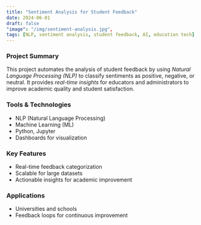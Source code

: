 ```yaml
---
title: "Sentiment Analysis for Student Feedback"
date: 2024-06-01
draft: false
"image": "/img/sentiment-analysis.jpg",
tags: [NLP, sentiment analysis, student feedback, AI, education tech]
---
```


### Project Summary

This project automates the analysis of student feedback by using *Natural Language Processing (NLP)* to classify sentiments as positive, negative, or neutral. It provides *real-time insights* for educators and administrators to improve academic quality and student satisfaction.

### Tools & Technologies

- NLP (Natural Language Processing)
- Machine Learning (ML)
- Python, Jupyter
- Dashboards for visualization

### Key Features

- Real-time feedback categorization
- Scalable for large datasets
- Actionable insights for academic improvement

### Applications

- Universities and schools
- Feedback loops for continuous improvement
